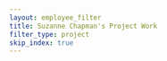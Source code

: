 ```yaml
---
layout: employee_filter
title: Suzanne Chapman's Project Work
filter_type: project
skip_index: true
---
```

